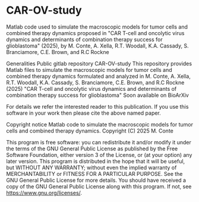 # CAR-OV-study

Matlab code used to simulate the macroscopic models for tumor cells and combined therapy dynamics proposed in "CAR T-cell and oncolytic virus dynamics and determinants of combination therapy success for glioblastoma" (2025), by M. Conte, A. Xella, R.T. Woodall, K.A. Cassady, S. Branciamore, C.E. Brown, and R.C Rockne

Generalities
Public gitlab repository CAR-OV-study
This repository provides Matlab files to simulate the macroscopic models for tumor cells and combined therapy dynamics formulated and analyzed in
M. Conte, A. Xella, R.T. Woodall, K.A. Cassady, S. Branciamore, C.E. Brown, and R.C Rockne (2025)
"CAR T-cell and oncolytic virus dynamics and determinants of combination therapy success for glioblastoma"
Soon available on BioArXiv

For details we refer the interested reader to this publication. If you use this software in your work then please cite the above named paper.

Copyright notice
Matlab code to simulate the macroscopic models for tumor cells and combined therapy dynamics.
Copyright (C) 2025 M. Conte

This program is free software: you can redistribute it and/or modify it under the terms of the GNU General Public License as published by the Free Software Foundation, either version 3 of the License, or (at your option) any later version. This program is distributed in the hope that it will be useful, but WITHOUT ANY WARRANTY; without even the implied warranty of MERCHANTABILITY or FITNESS FOR A PARTICULAR PURPOSE. See the GNU General Public License for more details. You should have received a copy of the GNU General Public License along with this program. If not, see https://www.gnu.org/licenses/.
